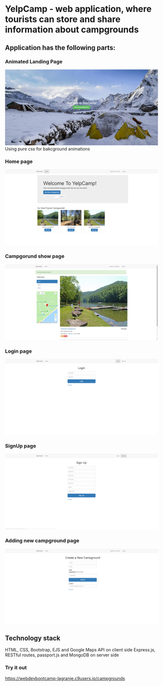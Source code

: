 # YelpCamp - web application, where tourists can store and share information about campgrounds
## Application has the following parts:
### Animated Landing Page
![Landing](./doc/1screen.png)
Using pure css for bakcground animations
### Home page
![Main page](./doc/2screen.png)
### Campgorund show page
![Show page](./doc/3screen.png)
### Login page
![Login page](./doc/4screen.png)
### SignUp page
![SignUp page](./doc/5screen.png)
### Adding new campground page
![New campground page](./doc/6screen.png)

## Technology stack
HTML, CSS, Bootstrap, EJS and Google Maps API on client side 
Express.js, RESTful routes, passport.js and MongoDB on server side 

### Try it out
https://webdevbootcamp-lagranje.c9users.io/campgrounds
